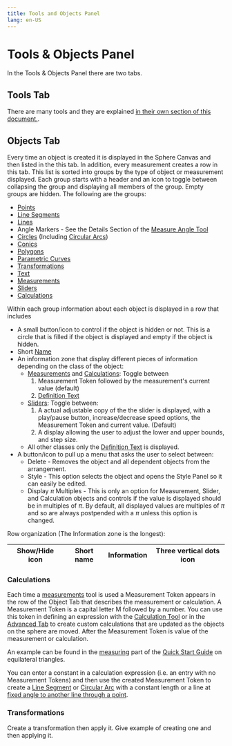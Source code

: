 ```yaml
---
title: Tools and Objects Panel
lang: en-US
---
```


# Tools & Objects Panel

In the Tools & Objects Panel there are two tabs.

## Tools Tab

There are many tools and they are explained [in their own section of this document.](/tools/edit.html).

## Objects Tab

Every time an object is created it is displayed in the Sphere Canvas and then listed in the this tab. In addition, every measurement creates a row in this tab. This list is sorted into groups by the type of object or measurement displayed. Each group starts with a header and an icon to toggle between collapsing the group and displaying all members of the group. Empty groups are hidden. The following are the groups:

- [Points](/tools/basic.html#point)
- [Line Segments](/tools/basic.html#line-segment)
- [Lines](/tools/basic.html#line)
- Angle Markers - See the Details Section of the [Measure Angle Tool](/tools/measurement.html#angle)
- [Circles](/tools/basic.html#circle) (Including [Circular Arcs](/tools/advanced.html#circular-arc))
- [Conics](/tools/conic.html)
- [Polygons](/tools/basic.html#polygon-too-hard)
- [Parametric Curves](/tools/advanced.html#parametric-curve-user-defined)
- [Transformations](/tools/transformation.html)
- [Text](/tools/basic.html#text)
- [Measurements](/tools/measurement.html)
- [Sliders](/tools/measurement.html#slider)
- [Calculations](/tools/measurement.html#calculation)

Within each group information about each object is displayed in a row that includes

- A small button/icon to control if the object is hidden or not. This is a circle that is filled if the object is displayed and empty if the object is hidden.
- Short [Name](/userguide/stylepanel.html#name)
- An information zone that display different pieces of information depending on the class of the object:
  - [Measurements](/tools/measurement.html) and [Calculations](/tools/measurement.html#calculation): Toggle between
    1. Measurement Token followed by the measurement's current value (default)
    2. [Definition Text](/userguide/stylepanel.html#definition-text)
  - [Sliders](/tools/measurement.html#slider): Toggle between:
    1. A actual adjustable copy of the the slider is displayed, with a play/pause button, increase/decrease speed options, the Measurement Token and current value. (Default)
    2. A display allowing the user to adjust the lower and upper bounds, and step size.
  - All other classes only the [Definition Text](/userguide/stylepanel.html#definition-text) is displayed.
- A button/icon to pull up a menu that asks the user to select between:
  - Delete - Removes the object and all dependent objects from the arrangement.
  - Style - This option selects the object and opens the Style Panel so it can easily be edited.
  - Display $\pi$ Multiples - This is only an option for Measurement, Slider, and Calculation objects and controls if the value is displayed should be in multiples of $\pi$. By default, all displayed values are multiples of $\pi$ and so are always postpended with a $\pi$ unless this option is changed.

Row organization (The Information zone is the longest):

| Show/Hide icon | Short name | Information | Three vertical dots icon |
| -------------- | ---------- | ----------- | ------------------------ |


### Calculations

Each time a [measurements](/tools/measurement.html) tool is used a Measurement Token appears in the row of the Object Tab that describes the measurement or calculation. A Measurement Token is a capital letter M followed by a number. You can use this token in defining an expression with the [Calculation Tool](/tools/measurement.html#calculation) or in the [Advanced Tab](/userguide/stylepanel.html#advanced-tab) to create custom calculations that are updated as the objects on the sphere are moved. After the Measurement Token is value of the measurement or calculation.

An example can be found in the [measuring](/quickstart/measure.html#_3-use-the-calculation-row) part of the [Quick Start Guide](/quickstart/) on equilateral triangles.

<!-- Do I need a second example?
Here is a second example verifies that for a right triangle $ABC$ with right angle at side lengths $a$, $b:

- Clear the sphere by selecting the New Option on the blah blah menu.
- Create a circle using the [Circle Tool](/tools/basic.html#circle).
- Measure the distance between the center point of the circle and the point on the circle using the [Distance Tool](/tools/measurement.html#distance). Notice that a new row in the Measurement Section of the Objects Tab is created and that the Measurement Token M1 is displayed. -->

You can enter a constant in a calculation expression (i.e. an entry with no Measurement Tokens) and then use the created Measurement Token to create a [Line Segment](/tools/basic.html#line-segment) or [Circular Arc](/tools/advanced.html#circular-arc) with a constant length or a line at [fixed angle to another line through a point](/tools/measuredobject.html#measured-angle-line).

### Transformations

Create a transformation then apply it. Give example of creating one and then applying it.
